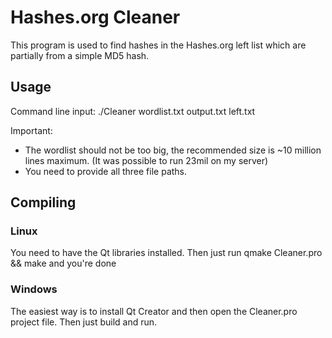 # Hashes.org Cleaner

This program is used to find hashes in the Hashes.org left list which are partially from a simple MD5 hash.


## Usage

Command line input:
./Cleaner wordlist.txt output.txt left.txt

Important:
* The wordlist should not be too big, the recommended size is ~10 million lines maximum. (It was possible to run 23mil on my server)
* You need to provide all three file paths.

## Compiling

### Linux

You need to have the Qt libraries installed. Then just run
qmake Cleaner.pro && make
and you're done

### Windows

The easiest way is to install Qt Creator and then open the Cleaner.pro project file. Then just build and run.
